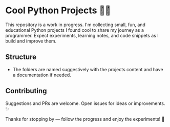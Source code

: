 # Cool Python Projects 🚀🐍

This repository is a work in progress. I'm collecting small, fun, and educational Python projects I found cool to share my journey as a programmer. Expect experiments, learning notes, and code snippets as I build and improve them.

## Structure
- The folders are named suggestively with the projects content and have a documentation if needed.


## Contributing
Suggestions and PRs are welcome. Open issues for ideas or improvements. ✨

Thanks for stopping by — follow the progress and enjoy the experiments! 👋